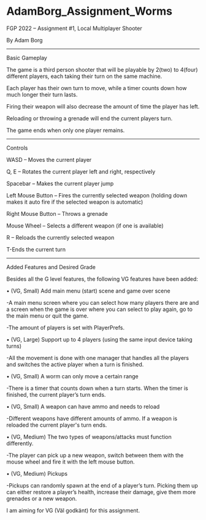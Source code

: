 # AdamBorg_Assignment_Worms
 
FGP 2022 – Assignment #1, Local Multiplayer Shooter

By Adam Borg

__________________________________
Basic Gameplay

The game is a third person shooter that will be playable by 2(two) to 4(four) different players, each taking their turn on the same machine. 

Each player has their own turn to move, while a timer counts down how much longer their turn lasts. 

Firing their weapon will also decrease the amount of time the player has left. 

Reloading or throwing a grenade will end the current players turn. 

The game ends when only one player remains. 
__________________________________
Controls

WASD – Moves the current player

Q, E – Rotates the current player left and right, respectively

Spacebar – Makes the current player jump

Left Mouse Button – Fires the currently selected weapon (holding down makes it auto fire if the selected weapon is automatic)

Right Mouse Button – Throws a grenade

Mouse Wheel – Selects a different weapon (if one is available)

R – Reloads the currently selected weapon

T-Ends the current turn

__________________________________
Added Features and Desired Grade

Besides all the G level features, the following VG features have been added:

•	(VG, Small) Add main menu (start) scene and game over scene

-A main menu screen where you can select how many players there are and a screen when the game is over where you can select to play again, go to the main menu or quit the game.

-The amount of players is set with PlayerPrefs.

•	(VG, Large) Support up to 4 players (using the same input device taking turns)

-All the movement is done with one manager that handles all the players and switches the active player when a turn is finished.

•	(VG, Small) A worm can only move a certain range

-There is a timer that counts down when a turn starts. When the timer is finished, the current player’s turn ends. 

•	(VG, Small) A weapon can have ammo and needs to reload

-Different weapons have different amounts of ammo. If a weapon is reloaded the current player's turn ends.

•	(VG, Medium) The two types of weapons/attacks must function differently. 

-The player can pick up a new weapon, switch between them with the mouse wheel and fire it with the left mouse button.

•	(VG, Medium) Pickups 

-Pickups can randomly spawn at the end of a player’s turn. Picking them up can either restore a player’s health, increase their damage, give them more grenades or a new weapon.

I am aiming for VG (Väl godkänt) for this assignment.
